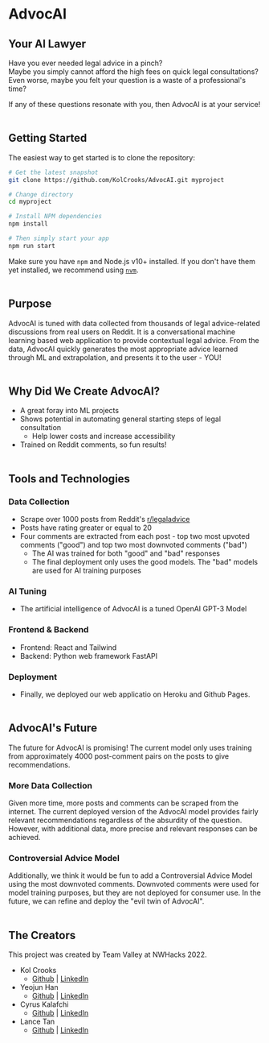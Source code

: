 # AdvocAI
## Your AI Lawyer
Have you ever needed legal advice in a pinch? <br>
Maybe you simply cannot afford the high fees on quick legal consultations? <br>
Even worse, maybe you felt your question is a waste of a professional's time? <br>

If any of these questions resonate with you, then AdvocAI is at your service! 
<br><br>

## Getting Started
The easiest way to get started is to clone the repository:
```bash
# Get the latest snapshot
git clone https://github.com/KolCrooks/AdvocAI.git myproject

# Change directory
cd myproject

# Install NPM dependencies
npm install

# Then simply start your app
npm run start
```

Make sure you have `npm` and Node.js v10+ installed. If you don't have them yet installed, we recommend using [`nvm`](https://github.com/creationix/nvm).
<br><br>

## Purpose
AdvocAI is tuned with data collected from thousands of legal advice-related discussions from real users on Reddit. It is a conversational machine learning based web application to provide contextual legal advice. From the data, AdvocAI quickly generates the most appropriate advice learned through ML and extrapolation, and presents it to the user - YOU!
<br> <br>

## Why Did We Create AdvocAI?
* A great foray into ML projects
* Shows potential in automating general starting steps of legal consultation
    * Help lower costs and increase accessibility
* Trained on Reddit comments, so fun results!
<br><br>

## Tools and Technologies 
### Data Collection
* Scrape over 1000 posts from Reddit's [r/legaladvice](https://www.reddit.com/r/legaladvice/)
* Posts have rating greater or equal to 20
* Four comments are extracted from each post - top two most upvoted comments ("good") and top two most downvoted comments ("bad")
    * The AI was trained for both "good" and "bad" responses
    * The final deployment only uses the good models. The "bad" models are used for AI training purposes

### AI Tuning
* The artificial intelligence of AdvocAI is a tuned OpenAI GPT-3 Model

### Frontend & Backend
* Frontend: React and Tailwind 
* Backend: Python web framework FastAPI

### Deployment
* Finally, we deployed our web applicatio on Heroku and Github Pages. 
<br><br>

## AdvocAI's Future 
The future for AdvocAI is promising! The current model only uses training from approximately 4000 post-comment pairs on the posts to give recommendations. 

### More Data Collection
Given more time, more posts and comments can be scraped from the internet. The current deployed version of the AdvocAI model provides fairly relevant recommendations regardless of the absurdity of the question. However, with additional data, more precise and relevant responses can be achieved. 

### Controversial Advice Model
Additionally, we think it would be fun to add a Controversial Advice Model using the most downvoted comments. Downvoted comments were used for model training purposes, but they are not deployed for consumer use. In the future, we can refine and deploy the "evil twin of AdvocAI". 
<br><br>

## The Creators
This project was created by Team Valley at NWHacks 2022. 
* Kol Crooks 
    * [Github](https://github.com/KolCrooks) | [LinkedIn](https://www.linkedin.com/in/kolcrooks/)
* Yeojun Han 
    * [Github](https://github.com/yeojunh) | [LinkedIn](https://www.linkedin.com/in/yeojun-han-3640571b3/)
* Cyrus Kalafchi 
    * [Github](https://github.com/cyruskalafchi) | [LinkedIn](https://www.linkedin.com/in/cyruskalafchi/)
* Lance Tan 
    * [Github](https://github.com/ltan02) | [LinkedIn](https://www.linkedin.com/in/lancetan02/)
